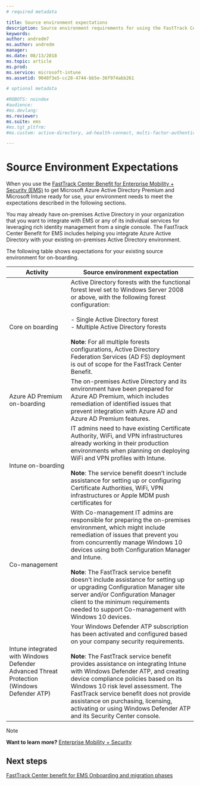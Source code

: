 ```yaml
---
# required metadata

title: Source environment expectations
description: Source environment requirements for using the FastTrack Center Benefit for EMS
keywords:
author: andredm7
ms.author: andredm
manager:
ms.date: 08/13/2018
ms.topic: article
ms.prod:
ms.service: microsoft-intune
ms.assetid: 9048f3e5-cc28-4744-bb5e-36f974abb261

# optional metadata

#ROBOTS: noindex
#audience:
#ms.devlang:
ms.reviewer:
ms.suite: ems
#ms.tgt_pltfrm:
#ms.custom: active-directory, ad-health-connect, multi-factor-authentication, microsoft-intune

---
```


# Source Environment Expectations

When you use the [FastTrack Center Benefit for Enterprise Mobility + Security (EMS)](fasttrack-center-benefit-for-enterprise-mobility-suite-ems.md) to get Microsoft Azure Active Directory Premium and Microsoft Intune ready for use, your environment needs to meet the expectations described in the following sections.

You may already have on-premises Active Directory in your organization that you want to integrate with EMS or any of its individual services for leveraging rich identity management from a single console. The FastTrack Center Benefit for EMS includes helping you integrate Azure Active Directory with your existing on-premises Active Directory environment.

The following table shows expectations for your existing source environment for on-boarding.

|Activity|Source environment expectation|
|------------|----------------------------------|
|Core on boarding|Active Directory forests with the functional forest level set to Windows Server 2008 or above, with the following forest configuration:<br /><br />-   Single Active Directory forest<br />-   Multiple Active Directory forests </br></br>**Note**: For all multiple forests configurations, Active Directory Federation Services (AD FS) deployment is out of scope for the FastTrack Center Benefit.|
|Azure AD Premium on-boarding|The on-premises Active Directory and its environment have been prepared for Azure AD Premium, which includes remediation of identified issues that prevent integration with Azure AD and Azure AD Premium features.|
|Intune on-boarding| IT admins need to have existing Certificate Authority, WiFi, and VPN infrastructures already working in their production environments when planning on deploying WiFi and VPN profiles with Intune.<br /><br /> **Note**: The service benefit doesn’t include assistance for setting up or configuring Certificate Authorities, WiFi, VPN infrastructures or Apple MDM push certificates for  |
|Co-management|With Co-management IT admins are responsible for preparing the on-premises environment, which might include remediation of issues that prevent you from concurrently manage Windows 10 devices using both Configuration Manager and Intune.<br /><br />**Note**: The FastTrack service benefit doesn't include assistance for setting up or upgrading Configuration Manager site server and/or Configuration Manager client to the minimum requirements needed to support Co-management with Windows 10 devices. |
|Intune integrated with Windows Defender Advanced Threat Protection (Windows Defender ATP)|Your Windows Defender ATP subscription has been activated and configured based on your company security requirements.<br /><br />**Note**: The FastTrack service benefit provides assistance on integrating Intune with Windows Defender ATP, and creating device compliance policies based on its Windows 10 risk level assessment. The FastTrack service benefit does not provide assistance on purchasing, licensing, activating or using Windows Defender ATP and its Security Center console. |

> [!NOTE]
> **Want to learn more?**
> [Enterprise Mobility + Security](https://www.microsoft.com/cloud-platform/enterprise-mobility)

## Next steps

[FastTrack Center benefit for EMS Onboarding and migration phases](fasttrack-center-benefit-process-for-ems-phases.md)
